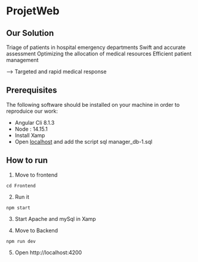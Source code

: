 # ProjetWeb

## Our Solution

Triage of patients in hospital emergency departments
Swift and accurate assessment
Optimizing the allocation of medical resources
Efficient patient management

--> Targeted and rapid medical response

## Prerequisites

The following software should be installed on your machine in order to reproduice our work:

- Angular Cli 8.1.3
- Node : 14.15.1
- Install Xamp
- Open [localhost](http://localhost/phpmyadmin) and add the script sql manager_db-1.sql

## How to run

1. Move to frontend

`cd Frontend`

2. Run it

`npm start  `

3. Start Apache and mySql in Xamp

4. Move to Backend

`npm run dev `

5. Open http://localhost:4200
